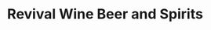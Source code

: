 ---
title: "Revival Wine Beer and Spirits"
url: /saint-paul/revival-wine-beer-and-spirits/
shop: Spirituosen
---